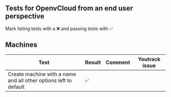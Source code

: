## Tests for OpenvCloud from an end user perspective
Mark failing tests with a :x: and passing tests with :white_check_mark:


## Machines
| Test | Result | Comment  | Youtrack issue |
|------|--------|----------|----------------|
| Create machine with a name and all other options left to default | :white_check_mark: | | |